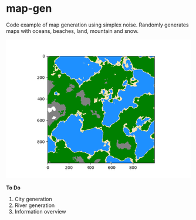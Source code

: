 # map-gen
Code example of map generation using simplex noise. Randomly generates maps with oceans, beaches, land, mountain and snow.

<p align='center'>
<img src='https://github.com/Lucaskembara/map-gen/blob/main/map.png?raw=true'>
</p>

**To Do**
1. City generation
2. River generation
3. Information overview
